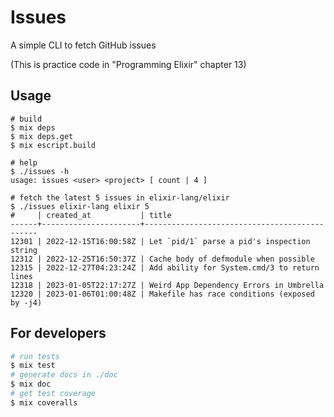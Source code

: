 # Issues

A simple CLI to fetch GitHub issues

(This is practice code in "Programming Elixir" chapter 13)

## Usage

```
# build
$ mix deps
$ mix deps.get
$ mix escript.build

# help
$ ./issues -h
usage: issues <user> <project> [ count | 4 ]

# fetch the latest 5 issues in elixir-lang/elixir
$ ./issues elixir-lang elixir 5
#     | created_at           | title
------+----------------------+----------------------------------------------
12301 | 2022-12-15T16:00:58Z | Let `pid/1` parse a pid's inspection string
12312 | 2022-12-25T16:50:37Z | Cache body of defmodule when possible
12315 | 2022-12-27T04:23:24Z | Add ability for System.cmd/3 to return lines
12318 | 2023-01-05T22:17:27Z | Weird App Dependency Errors in Umbrella
12320 | 2023-01-06T01:00:48Z | Makefile has race conditions (exposed by -j4)
```


## For developers

```bash
# run tests
$ mix test
# generate docs in ./doc
$ mix doc
# get test coverage
$ mix coveralls
```
